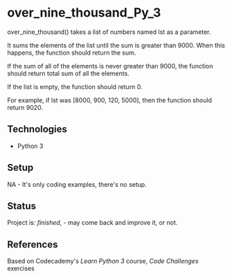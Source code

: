 # over_nine_thousand_Py_3
over_nine_thousand() takes a list of numbers named lst as a parameter. 

It sums the elements of the list until the sum is greater than 9000. When this happens, the function should return the sum. 

If the sum of all of the elements is never greater than 9000, the function should return total sum of all the elements. 

If the list is empty, the function should return 0. 

For example, if lst was [8000, 900, 120, 5000], then the function should return 9020.

## Technologies
* Python 3

## Setup
NA - It's only coding examples, there's no setup.

## Status
Project is: _finished_, - may come back and improve it, or not.

## References
Based on Codecademy's _Learn Python 3_ course, _Code Challenges_ exercises
